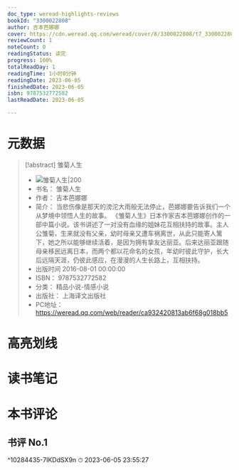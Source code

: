 ```yaml
---
doc_type: weread-highlights-reviews
bookId: "3300022808"
author: 吉本芭娜娜
cover: https://cdn.weread.qq.com/weread/cover/8/3300022808/t7_3300022808.jpg
reviewCount: 1
noteCount: 0
readingStatus: 读完
progress: 100%
totalReadDay: 1
readingTime: 1小时0分钟
readingDate: 2023-06-05
finishedDate: 2023-06-05
isbn: 9787532772582
lastReadDate: 2023-06-05

---
```

# 元数据
> [!abstract] 雏菊人生
> - ![ 雏菊人生|200](https://cdn.weread.qq.com/weread/cover/8/3300022808/t7_3300022808.jpg)
> - 书名： 雏菊人生
> - 作者： 吉本芭娜娜
> - 简介： 当悲伤像是那天的滂沱大雨般无法停止，芭娜娜要告诉我们一个从梦境中领悟人生的故事。
《雏菊人生》日本作家吉本芭娜娜创作的一部中篇小说。该书讲述了一对没有血缘的姐妹花互相扶持的故事。主人公雏菊，生来就没有父亲，幼时母亲又遭车祸离世，从此只能寄人篱下，她之所以能够继续活着，是因为拥有挚友达丽亚。后来达丽亚跟随母亲移民远离日本，而两个都以花命名的女孩，年幼时彼此守护，长大后远隔天涯，仍彼此感应，在漫漫的人生长路上，互相扶持。
> - 出版时间 2016-08-01 00:00:00
> - ISBN： 9787532772582
> - 分类： 精品小说-情感小说
> - 出版社： 上海译文出版社
> - PC地址：https://weread.qq.com/web/reader/ca932420813ab6f68g018bb5

# 高亮划线

# 读书笔记

# 本书评论

## 书评 No.1 
 ^10284435-7IKDdSX9n
⏱ 2023-06-05 23:55:27
